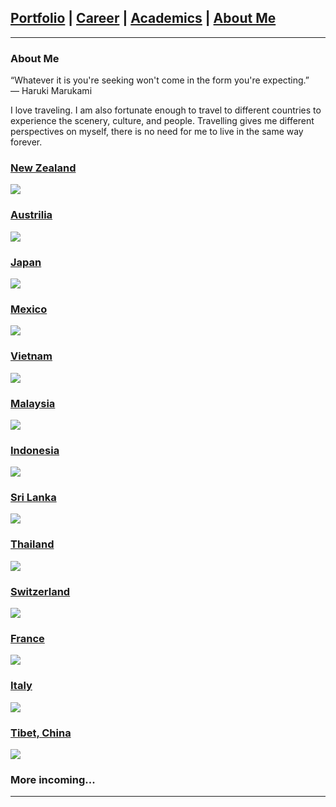## [Portfolio](https://yizhuowu.github.io/) | [Career](https://yizhuowu.github.io/career) | [Academics](https://yizhuowu.github.io/academics) | [About Me](https://yizhuowu.github.io/about)
---

### About Me

“Whatever it is you're seeking won't come in the form you're expecting.”<br>
― Haruki Marukami<br>

I love traveling. I am also fortunate enough to travel to different countries to experience the scenery, culture, and people. Travelling gives me different perspectives on myself, there is no need for me to live in the same way forever.<br>

### [New Zealand](https://yizhuowu.github.io/travel)
<img src="images/travel/nz_1.png"/>

### [Austrilia](https://yizhuowu.github.io/travel)
<img src="images/travel/Austrilia/au_1.png"/>

### [Japan](https://yizhuowu.github.io/travel)
<img src="images/travel/Japan/j1.png"/>

### [Mexico](https://yizhuowu.github.io/travel)
<img src="images/travel/Mexico/logo.png"/>

### [Vietnam](https://yizhuowu.github.io/travel)
<img src="images/travel/Vietnam/1.png"/>

### [Malaysia](https://yizhuowu.github.io/travel)
<img src="images/travel/Mexico/logo.png"/>

### [Indonesia](https://yizhuowu.github.io/travel)
<img src="images/travel/Mexico/logo.png"/>

### [Sri Lanka](https://yizhuowu.github.io/travel)
<img src="images/travel/Sri_Lanka/sl_1.png"/>

### [Thailand](https://yizhuowu.github.io/travel)
<img src="images/travel/Thailand/1.png"/>

### [Switzerland](https://yizhuowu.github.io/travel)
<img src="images/travel/Switzerland/1.jpeg"/>

### [France](https://yizhuowu.github.io/travel)
<img src="images/travel/France/1.png"/>

### [Italy](https://yizhuowu.github.io/travel)
<img src="images/travel/Italy/1.png"/>

### [Tibet, China](https://yizhuowu.github.io/travel)
<img src="images/travel/Tibet/t1.png"/>

### More incoming...
---